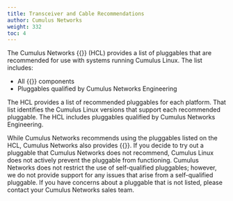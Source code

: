 ```yaml
---
title: Transceiver and Cable Recommendations
author: Cumulus Networks
weight: 332
toc: 4
---
```


The Cumulus Networks {{<exlink url="https://cumulusnetworks.com/hcl" text="Cumulus Linux Hardware Compatibility List">}} (HCL) provides a list of pluggables that are recommended for use with systems running Cumulus Linux. The list includes:

- All {{<exlink url="https://cumulusnetworks.com/products/cumulus-express/" text="Cumulus Express">}} components
- Pluggables qualified by Cumulus Networks Engineering

The HCL provides a list of recommended pluggables for each platform. That list identifies the Cumulus Linux versions that support each recommended pluggable. The HCL includes pluggables qualified by Cumulus Networks Engineering.

While Cumulus Networks recommends using the pluggables listed on the HCL, Cumulus Networks also provides {{<link url="Transceiver-and-Cable-Self-qualification-with-Cumulus-Linux" text="this procedure for qualifying a non-recommended pluggable yourself">}}. If you decide to try out a pluggable that Cumulus Networks does not recommend, Cumulus Linux does not actively prevent the pluggable from functioning. Cumulus Networks does not restrict the use of self-qualified pluggables; however, we do not provide support for any issues that arise from a self-qualified pluggable. If you have concerns about a pluggable that is not listed, please contact your Cumulus Networks sales team.
